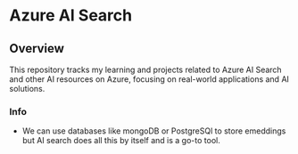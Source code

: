 # Azure AI Search

## Overview
This repository tracks my learning and projects related to Azure AI Search and other AI resources on Azure, focusing on real-world applications and AI solutions.

### Info
- We can use databases like mongoDB or PostgreSQl to store emeddings but AI search does all this by itself and is a go-to tool.